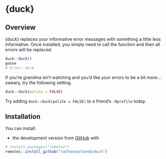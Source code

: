 # {duck}

## Overview

{duck} replaces your informative error messages with something a little
less informative. Once installed, you simply need to call the function
and then all errors will be replaced.

``` r
duck::duck()
goose
# Error: duck
```

If you’re grandma isn’t watching and you’d like your errors to be a bit
more…sweary, try the following setting.

``` r
duck::duck(polite = FALSE)
```

Try adding `duck::duck(polite = FALSE)` to a friend’s `.Rprofile` today.

## Installation

You can install:

-   the development version from
    [GitHub](https://github.com/nathaneastwood/duck) with

``` r
# install.packages("remotes")
remotes::install_github("nathaneastwood/duck")
```
